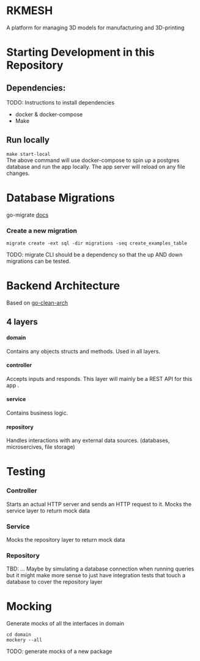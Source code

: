# RKMESH
A platform for managing 3D models for manufacturing and 3D-printing

# Starting Development in this Repository
## Dependencies:  
TODO: Instructions to install dependencies  
- docker & docker-compose
- Make

## Run locally
`make start-local`  
The above command will use docker-compose to spin up a postgres database and run the app locally.
The app server will reload on any file changes.  

# Database Migrations
go-migrate [docs](https://github.com/golang-migrate/migrate/blob/master/GETTING_STARTED.md)

### Create a new migration
`migrate create -ext sql -dir migrations -seq create_examples_table`

TODO: migrate CLI should be a dependency so that the up AND down migrations can be tested.


# Backend Architecture
Based on [go-clean-arch](https://github.com/bxcodec/go-clean-arch)
## 4 layers
#### domain  
Contains any objects structs and methods. Used in all layers.  
#### controller  
Accepts inputs and responds. This layer will mainly be a REST API for this app   .  
#### service  
Contains business logic.  
#### repository
Handles interactions with any external data sources. (databases, microsercives, file storage)  

# Testing
### Controller
Starts an actual HTTP server and sends an HTTP request to it. Mocks the service layer to return mock
data

### Service
Mocks the repository layer to return mock data
  
### Repository
TBD: 
... Maybe by simulating a database connection when running queries but it might make more sense to
just have integration tests that touch a database to cover the repository layer


# Mocking
Generate mocks of all the interfaces in domain
```
cd domain
mockery --all
```

TODO: generate mocks of a new package

